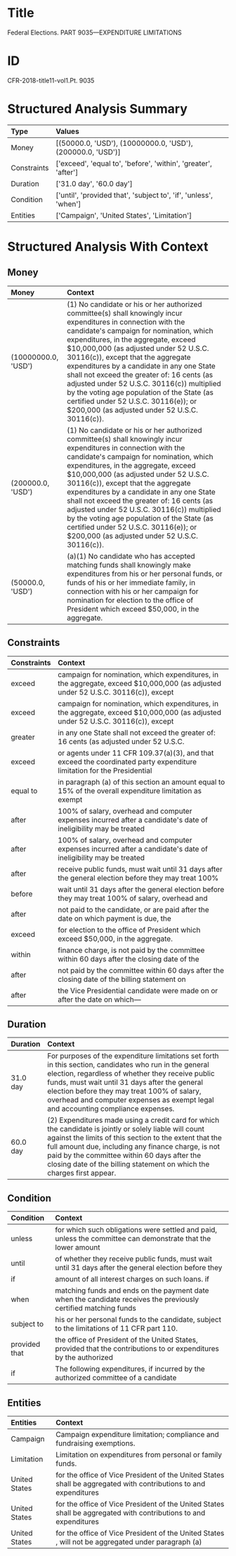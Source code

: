 # Title

 Federal Elections. PART 9035—EXPENDITURE LIMITATIONS


# ID

 CFR-2018-title11-vol1.Pt. 9035


# Structured Analysis Summary

| Type        | Values                                                           |
|:------------|:-----------------------------------------------------------------|
| Money       | [(50000.0, 'USD'), (10000000.0, 'USD'), (200000.0, 'USD')]       |
| Constraints | ['exceed', 'equal to', 'before', 'within', 'greater', 'after']   |
| Duration    | ['31.0 day', '60.0 day']                                         |
| Condition   | ['until', 'provided that', 'subject to', 'if', 'unless', 'when'] |
| Entities    | ['Campaign', 'United States', 'Limitation']                      |


# Structured Analysis With Context

 


## Money

| Money               | Context                                                                                                                                                                                                                                                                                                                                                                                                                                                                                                                                                          |
|:--------------------|:-----------------------------------------------------------------------------------------------------------------------------------------------------------------------------------------------------------------------------------------------------------------------------------------------------------------------------------------------------------------------------------------------------------------------------------------------------------------------------------------------------------------------------------------------------------------|
| (10000000.0, 'USD') | (1) No candidate or his or her authorized committee(s) shall knowingly incur expenditures in connection with the candidate's campaign for nomination, which expenditures, in the aggregate, exceed $10,000,000 (as adjusted under 52 U.S.C. 30116(c)), except that the aggregate expenditures by a candidate in any one State shall not exceed the greater of: 16 cents (as adjusted under 52 U.S.C. 30116(c)) multiplied by the voting age population of the State (as certified under 52 U.S.C. 30116(e)); or $200,000 (as adjusted under 52 U.S.C. 30116(c)). |
| (200000.0, 'USD')   | (1) No candidate or his or her authorized committee(s) shall knowingly incur expenditures in connection with the candidate's campaign for nomination, which expenditures, in the aggregate, exceed $10,000,000 (as adjusted under 52 U.S.C. 30116(c)), except that the aggregate expenditures by a candidate in any one State shall not exceed the greater of: 16 cents (as adjusted under 52 U.S.C. 30116(c)) multiplied by the voting age population of the State (as certified under 52 U.S.C. 30116(e)); or $200,000 (as adjusted under 52 U.S.C. 30116(c)). |
| (50000.0, 'USD')    | (a)(1) No candidate who has accepted matching funds shall knowingly make expenditures from his or her personal funds, or funds of his or her immediate family, in connection with his or her campaign for nomination for election to the office of President which exceed $50,000, in the aggregate.                                                                                                                                                                                                                                                             |


## Constraints

| Constraints   | Context                                                                                                                          |
|:--------------|:---------------------------------------------------------------------------------------------------------------------------------|
| exceed        | campaign for nomination, which expenditures, in the aggregate, exceed $10,000,000 (as adjusted under 52 U.S.C. 30116(c)), except |
| exceed        | campaign for nomination, which expenditures, in the aggregate, exceed $10,000,000 (as adjusted under 52 U.S.C. 30116(c)), except |
| greater       | in any one State shall not exceed the greater of: 16 cents (as adjusted under 52 U.S.C.                                          |
| exceed        | or agents under 11 CFR 109.37(a)(3), and that exceed the coordinated party expenditure limitation for the Presidential           |
| equal to      | in paragraph (a) of this section an amount equal to 15% of the overall expenditure limitation as exempt                          |
| after         | 100% of salary, overhead and computer expenses incurred after a candidate's date of ineligibility may be treated                 |
| after         | 100% of salary, overhead and computer expenses incurred after a candidate's date of ineligibility may be treated                 |
| after         | receive public funds, must wait until 31 days after the general election before they may treat 100%                              |
| before        | wait until 31 days after the general election before they may treat 100% of salary, overhead and                                 |
| after         | not paid to the candidate, or are paid after the date on which payment is due, the                                               |
| exceed        | for election to the office of President which exceed  $50,000, in the aggregate.                                                 |
| within        | finance charge, is not paid by the committee within 60 days after the closing date of the                                        |
| after         | not paid by the committee within 60 days after the closing date of the billing statement on                                      |
| after         | the Vice Presidential candidate were made on or after  the date on which&#8212;                                                  |


## Duration

| Duration   | Context                                                                                                                                                                                                                                                                                                                                          |
|:-----------|:-------------------------------------------------------------------------------------------------------------------------------------------------------------------------------------------------------------------------------------------------------------------------------------------------------------------------------------------------|
| 31.0 day   | For purposes of the expenditure limitations set forth in this section, candidates who run in the general election, regardless of whether they receive public funds, must wait until 31 days after the general election before they may treat 100% of salary, overhead and computer expenses as exempt legal and accounting compliance expenses.  |
| 60.0 day   | (2) Expenditures made using a credit card for which the candidate is jointly or solely liable will count against the limits of this section to the extent that the full amount due, including any finance charge, is not paid by the committee within 60 days after the closing date of the billing statement on which the charges first appear. |


## Condition

| Condition     | Context                                                                                                            |
|:--------------|:-------------------------------------------------------------------------------------------------------------------|
| unless        | for which such obligations were settled and paid, unless the committee can demonstrate that the lower amount       |
| until         | of whether they receive public funds, must wait until 31 days after the general election before they               |
| if            | amount of all interest charges on such loans. if                                                                   |
| when          | matching funds and ends on the payment date when the candidate receives the previously certified matching funds    |
| subject to    | his or her personal funds to the candidate, subject to  the limitations of 11 CFR part 110.                        |
| provided that | the office of President of the United States, provided that the contributions to or expenditures by the authorized |
| if            | The following expenditures,  if incurred by the authorized committee of a candidate                                |


## Entities

| Entities      | Context                                                                                                          |
|:--------------|:-----------------------------------------------------------------------------------------------------------------|
| Campaign      | Campaign  expenditure limitation; compliance and fundraising exemptions.                                         |
| Limitation    | Limitation  on expenditures from personal or family funds.                                                       |
| United States | for the office of Vice President of the United States shall be aggregated with contributions to and expenditures |
| United States | for the office of Vice President of the United States shall be aggregated with contributions to and expenditures |
| United States | for the office of Vice President of the United States , will not be aggregated under paragraph (a)               |


